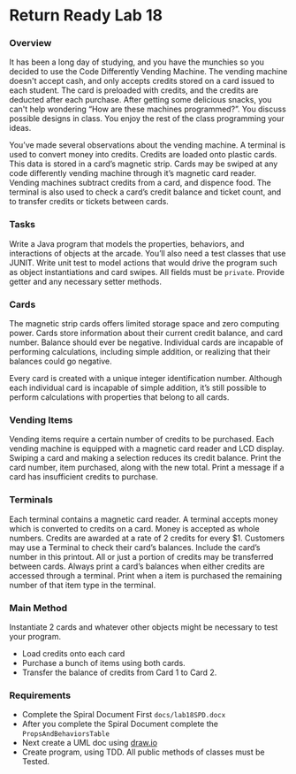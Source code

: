 # Return Ready Lab 18


### Overview

It has been a long day of studying, and you have the munchies so you decided to use the Code Differently Vending Machine. The vending machine doesn't accept cash, and only accepts credits stored on a card issued to each student. The card is preloaded with credits, and the credits are deducted after each purchase. After getting some delicious snacks, you can't help wondering “How are these machines programmed?”.  You discuss possible designs in class.  You enjoy the rest of the class programming your ideas.  

You’ve made several observations about the vending machine.  A terminal is used to convert money into credits.  Credits are loaded onto plastic cards.  This data is stored in a card’s magnetic strip.  Cards may be swiped at any code differently vending machine through it’s magnetic card reader.  Vending machines subtract credits from a card, and dispence food. The terminal is also used to check a card’s credit balance and ticket count, and to transfer credits or tickets between cards.

### Tasks

Write a Java program that models the properties, behaviors, and interactions of objects at the arcade.  You’ll also need a test classes that use JUNIT.  Write unit test to model actions that would drive the program such as object instantiations and card swipes.  All fields must be `private`.  Provide getter and any necessary setter methods.

### Cards

The magnetic strip cards offers limited storage space and zero computing power.  Cards store information about their current credit balance, and card number. Balance should ever be negative.  Individual cards are incapable of performing calculations, including simple addition, or realizing that their balances could go negative.

Every card is created with a unique integer identification number.  Although each individual card is incapable of simple addition, it’s still possible to perform calculations with properties that belong to all cards.

### Vending Items

Vending items require a certain number of credits to be purchased.  Each vending machine is equipped with a magnetic card reader and LCD display.  Swiping a card and making a selection reduces its credit balance.  Print the card number, item purchased, along with the new total.  Print a message if a card has insufficient credits to purchase.

### Terminals

Each terminal contains a magnetic card reader.  A terminal accepts money which is converted to credits on a card.  Money is accepted as whole numbers.  Credits are awarded at a rate of 2 credits for every $1.  Customers may use a Terminal to check their card’s balances.  Include the card’s number in this printout.  All or just a portion of credits may be transferred between cards. Always print a card’s balances when either credits are accessed through a terminal. Print when a item is purchased the remaining number of that item type in the terminal.

### Main Method

Instantiate 2 cards and whatever other objects might be necessary to test your program.

* Load credits onto each card
* Purchase a bunch of items using both cards.
* Transfer the balance of credits from Card 1 to Card 2.

### Requirements
* Complete the Spiral Document First `docs/lab18SPD.docx`
* After you complete the Spiral Document complete the `PropsAndBehaviorsTable`
* Next create a UML doc using [draw.io](http://draw.io)
* Create program, using TDD. All public methods of classes must be Tested.